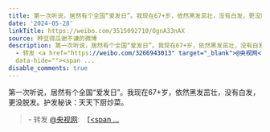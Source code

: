 ```yaml
---
title: 第一次听说，居然有个全国“爱发日”。我现在67+岁，依然黑发茁壮，没有白发，更没脱发。护发秘诀：天天下厨炒菜。 - 转发 @央视网:&ensp;【#全国爱发日你的头发...
date: '2024-05-28'
linkTitle: https://weibo.com/3515092710/OgnA33nAX
source: 种豆得瓜谢不谦的微博
description: 第一次听说，居然有个全国“爱发日”。我现在67+岁，依然黑发茁壮，没有白发，更没脱发。护发秘诀：天天下厨炒菜。<br><blockquote>
  - 转发 <a href="https://weibo.com/3266943013" target="_blank">@央视网</a>: 【<a href="https://m.weibo.cn/search?containerid=231522type%3D1%26t%3D10%26q%3D%23%E5%85%A8%E5%9B%BD%E7%88%B1%E5%8F%91%E6%97%A5%E4%BD%A0%E7%9A%84%E5%A4%B4%E5%8F%91%E8%BF%98%E5%A5%BD%E5%90%97%23&amp;extparam=%23%E5%85%A8%E5%9B%BD%E7%88%B1%E5%8F%91%E6%97%A5%E4%BD%A0%E7%9A%84%E5%A4%B4%E5%8F%91%E8%BF%98%E5%A5%BD%E5%90%97%23"
  data-hide=""><span ...
disable_comments: true
---
```

第一次听说，居然有个全国“爱发日”。我现在67+岁，依然黑发茁壮，没有白发，更没脱发。护发秘诀：天天下厨炒菜。<br><blockquote> - 转发 <a href="https://weibo.com/3266943013" target="_blank">@央视网</a>: 【<a href="https://m.weibo.cn/search?containerid=231522type%3D1%26t%3D10%26q%3D%23%E5%85%A8%E5%9B%BD%E7%88%B1%E5%8F%91%E6%97%A5%E4%BD%A0%E7%9A%84%E5%A4%B4%E5%8F%91%E8%BF%98%E5%A5%BD%E5%90%97%23&amp;extparam=%23%E5%85%A8%E5%9B%BD%E7%88%B1%E5%8F%91%E6%97%A5%E4%BD%A0%E7%9A%84%E5%A4%B4%E5%8F%91%E8%BF%98%E5%A5%BD%E5%90%97%23" data-hide=""><span ...